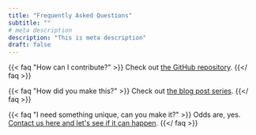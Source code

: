 ```yaml
---
title: "Frequently Asked Questions"
subtitle: ""
# meta description
description: "This is meta description"
draft: false
---
```



{{< faq "How can I contribute?" >}}
Check out [the GitHub repository](https://github.com/TheCoreMan/valet-parking-slack-bot).
{{</ faq >}}

{{< faq "How did you make this?" >}}
Check out [the blog post series](https://www.mrnice.dev/tags/slack/).
{{</ faq >}}

{{< faq "I need something unique, can you make it?" >}}
Odds are, yes. [Contact us here and let's see if it can happen](contact).
{{</ faq >}}
